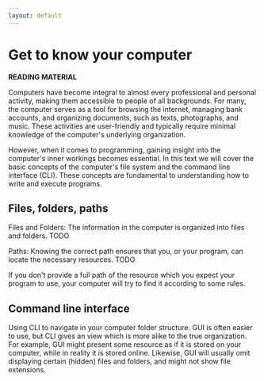 ```yaml
---
layout: default
---
```


# Get to know your computer
**READING MATERIAL**

Computers have become integral to almost every professional and personal activity, making them accessible to people of all backgrounds. For many, the computer serves as a tool for browsing the internet, managing bank accounts, and organizing documents, such as texts, photographs, and music. These activities are user-friendly and typically require minimal knowledge of the computer's underlying organization.

However, when it comes to programming, gaining insight into the computer's inner workings becomes essential. In this text we will cover the basic concepts of the computer's file system and the command line interface (CLI). These concepts are fundamental to understanding how to write and execute programs.


## Files, folders, paths
Files and Folders:
The information in the computer is organized into files and folders. TODO

Paths:
Knowing the correct path ensures that you, or your program, can locate the necessary resources. TODO

If you don't provide a full path of the resource which you expect your program to use, your computer will try to find it according to some rules.


## Command line interface
Using CLI to navigate in your computer folder structure. 
GUI is often easier to use, but CLI gives an view which is more alike to the true organization. For example, GUI might present some resource as if it is stored on your computer, while in reality it is stored online. Likewise, GUI will usually omit displaying certain (hidden) files and folders, and might not show file extensions.


